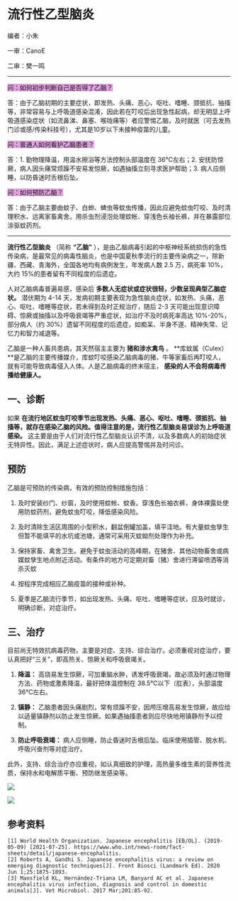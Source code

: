 # 流行性乙型脑炎

编者：小朱

一审：CanoE

二审：樊一鸣

---

<font style="background: Plum">问：如何初步判断自己是否得了乙脑？</font>

答：由于乙脑初期的主要症状，即发热、头痛、恶心、呕吐、嗜睡、颈抵抗、抽搐等，非常容易与上呼吸道感染混淆，因此若在叮咬后出现急性起病，却无明显上呼吸道感染症状（如流鼻涕、鼻塞、喉咙痛等）者应警惕乙脑，及时就医（可去发热门诊或感/传染科挂号），尤其是10岁以下未接种疫苗的儿童。

<font style="background: Plum">问：普通人如何看护乙脑患者？</font>

答：1. 勤物理降温，用温水擦浴等方法控制头部温度在 36℃左右；2. 安抚防惊厥，病人因头痛常烦躁不安易发惊厥，如遇抽搐立刻寻求医护帮助；3. 病人应侧睡，以防昏迷时舌根后坠。

<font style="background: Plum">问：如何预防乙脑？</font>

答：由于乙脑主要由蚊子、白蛉、蜱虫等蚊虫传播，因此应避免蚊虫叮咬、及时清理积水、远离家畜禽舍。用杀虫剂浸泡处理蚊帐、穿浅色长袖长裤，并在暴露部位涂驱蚊药剂。

---

 **流行性乙型脑炎** （简称 **“乙脑”** ），是由乙脑病毒引起的中枢神经系统损伤的急性传染病，是最常见的病毒性脑炎，也是中国夏秋季流行的主要传染病之一，除新疆、西藏、青海外，全国各地均有病例发生，年发病人数 2.5 万，病死率 10%，大约 15%的患者留有不同程度的后遗症。

人对乙脑病毒普遍易感，感染后 **多数人无症状或症状很轻，少数呈现典型乙脑症状。** 潜伏期为 4-14 天，发病初期主要表现为急性脑炎症状，如发热、头痛，恶心、呕吐、嗜睡等症状，若未得到及时正规治疗，随后 2-3 天可能出现意识障碍、惊厥或抽搐以及呼吸衰竭等严重症状，如治疗不及时病死率高达 10%-20%，部分病人（约 30%）遗留不同程度的后遗症，如痴呆、半身不遂、精神失常、记忆力和智力减退等。

乙脑是一种人畜共患病，其天然宿主主要为 **猪和涉水禽鸟** 。 **库蚊属（Culex）**是乙脑的主要传播媒介，库蚊叮咬感染乙脑病毒的猪、牛等家畜后再叮咬人，就有可能导致病毒侵入人体。人是乙脑病毒的终末宿主， **感染的人不会将病毒传播给健康人。** 

## 一、诊断

如果 **在流行地区蚊虫叮咬季节出现发热、头痛、恶心、呕吐、嗜睡、颈抵抗、抽搐等，就存在感染乙脑的风险。值得注意的是，流行性乙型脑炎易误诊为上呼吸道感染。** 这主要是由于人们对流行性乙型脑炎认识不清，以及多数病人的初始症状无特异性。因此，满足上述症状时，病人应提高警惕并及时问诊。

## 预防

乙脑是可预防的传染病，有效的预防控制措施包括：

1. 及时安装纱门、纱窗，及时使用蚊帐、蚊香。穿浅色长袖衣裤，身体裸露处使用防蚊药剂，避免蚊虫叮咬，降低感染风险。

2. 及时清除生活区周围的小型积水，翻盆倒罐加盖，填平洼地。有大量蚊虫孳生但暂不能填平的水坑或池塘，通常可采用灭蚊蚴剂处理作为补充。

3. 保持家畜、禽舍卫生。避免于蚊虫活动的高峰期，在猪舍、其他动物畜舍或病媒蚊孳生地点附近活动。有条件的地方可定期对畜（猪）舍进行滞留喷洒等消杀灭蚊

4. 按程序完成相应乙脑疫苗的接种或补种。

5. 夏季是乙脑流行季节，如出现发热、头痛、呕吐、嗜睡等症状，应及时就诊，明确诊断，对症治疗。

## 三、治疗

目前尚无特效抗病毒药物，主要是对症、支持、综合治疗。必须重视对症治疗，要认真把好“三关”，即高热关、惊厥关和呼吸衰竭关。

1. **降温：** 高烧易发生惊厥，可加重脑水肿，诱发呼吸衰竭，故必须及时通过物理方法、药物或激素降温，最好把体温控制在 38.5℃以下（肛表），头部温度36℃左右。

2. **镇静：** 乙脑患者因头痛剧烈，常有烦躁不安，因颅压增高易发生惊厥，故应给以适量镇静剂以防止发生惊厥。如果遇抽搐患者则应尽快地用镇静剂予以控制。

3. **防止呼吸衰竭：** 病人应侧睡，防止昏迷时舌根后坠。临床使用插管、脱水机、呼吸兴奋剂等对症治疗。

此外，支持、综合治疗亦应重视，如认真细致的护理，高热量多维生素的营养性流质，保持水和电解质平衡、预防继发感染等。

![](..\pics\04-01.png)

![](..\pics\04.jpg)

## 参考资料

```
[1] World Health Organization. Japanese encephalitis [EB/OL]. (2019-05-09) [2021-07-25]. https://www.who.int/news-room/fact-sheets/detail/japanese-encephalitis.
[2] Roberts A, Gandhi S. Japanese encephalitis virus: a review on emerging diagnostic techniques[J]. Front Biosci (Landmark Ed). 2020 Jun 1;25:1875-1893.
[3] Mansfield KL, Hernández-Triana LM, Banyard AC et al. Japanese encephalitis virus infection, diagnosis and control in domestic animals[J]. Vet Microbiol. 2017 Mar;201:85-92.
```